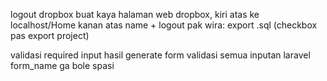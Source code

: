 

logout dropbox buat kaya halaman web dropbox, kiri atas ke localhost/Home kanan atas name + logout
pak wira:
export .sql (checkbox pas export project)

<!-- ???sebagian kolom : ganti di master_barang.php, sama nama json ada 2 : insert_data(ga isi attrid) dan update_data(isi attr id)
???user ga punya db mysql -->






validasi required input hasil generate form
validasi semua inputan laravel form_name ga bole spasi